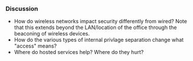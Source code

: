 
### Discussion

  * How do wireless networks impact security differently from wired?  Note that this extends beyond the LAN/location of the office through the beaconing of wireless devices.
  * How do the various types of internal privlage separation change what "access" means?
  * Where do hosted services help?  Where do they hurt?
